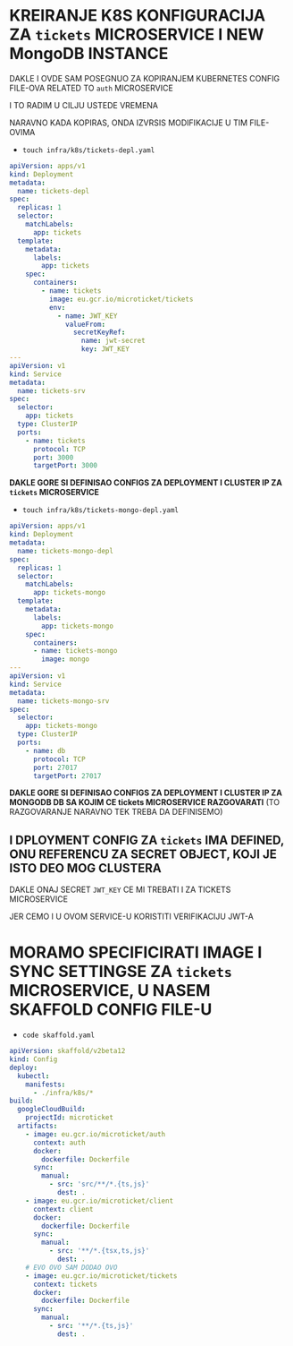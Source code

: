 # KREIRANJE K8S KONFIGURACIJA ZA `tickets` MICROSERVICE I NEW MongoDB INSTANCE

DAKLE I OVDE SAM POSEGNUO ZA KOPIRANJEM KUBERNETES CONFIG FILE-OVA RELATED TO `auth` MICROSERVICE 

I TO RADIM U CILJU USTEDE VREMENA

NARAVNO KADA KOPIRAS, ONDA IZVRSIS MODIFIKACIJE U TIM FILE-OVIMA

- `touch infra/k8s/tickets-depl.yaml`

```yaml
apiVersion: apps/v1
kind: Deployment
metadata:
  name: tickets-depl
spec:
  replicas: 1
  selector:
    matchLabels:
      app: tickets
  template:
    metadata:
      labels:
        app: tickets
    spec:
      containers:
        - name: tickets
          image: eu.gcr.io/microticket/tickets
          env:
            - name: JWT_KEY
              valueFrom:
                secretKeyRef:
                  name: jwt-secret
                  key: JWT_KEY
---
apiVersion: v1
kind: Service
metadata:
  name: tickets-srv
spec:
  selector:
    app: tickets
  type: ClusterIP
  ports:
    - name: tickets
      protocol: TCP
      port: 3000
      targetPort: 3000

```

**DAKLE GORE SI DEFINISAO CONFIGS ZA DEPLOYMENT I CLUSTER IP ZA `tickets` MICROSERVICE**

- `touch infra/k8s/tickets-mongo-depl.yaml`

```yaml
apiVersion: apps/v1
kind: Deployment
metadata:
  name: tickets-mongo-depl
spec:
  replicas: 1
  selector:
    matchLabels:
      app: tickets-mongo
  template:
    metadata:
      labels:
        app: tickets-mongo
    spec:
      containers:
      - name: tickets-mongo
        image: mongo
---
apiVersion: v1
kind: Service
metadata:
  name: tickets-mongo-srv
spec:
  selector:
    app: tickets-mongo
  type: ClusterIP
  ports:
    - name: db
      protocol: TCP
      port: 27017
      targetPort: 27017

```

**DAKLE GORE SI DEFINISAO CONFIGS ZA DEPLOYMENT I CLUSTER IP ZA MONGODB DB SA KOJIM CE tickets MICROSERVICE RAZGOVARATI** (TO RAZGOVARANJE NARAVNO TEK TREBA DA DEFINISEMO)

## I DPLOYMENT CONFIG ZA `tickets` IMA DEFINED, ONU REFERENCU ZA SECRET OBJECT, KOJI JE ISTO DEO MOG CLUSTERA

DAKLE ONAJ SECRET `JWT_KEY` CE MI TREBATI I ZA TICKETS MICROSERVICE

JER CEMO I U OVOM SERVICE-U KORISTITI VERIFIKACIJU JWT-A

# MORAMO SPECIFICIRATI IMAGE I SYNC SETTINGSE ZA `tickets` MICROSERVICE, U NASEM SKAFFOLD CONFIG FILE-U

- `code skaffold.yaml`

```yaml
apiVersion: skaffold/v2beta12
kind: Config
deploy:
  kubectl:
    manifests:
      - ./infra/k8s/*
build:
  googleCloudBuild:
    projectId: microticket
  artifacts:
    - image: eu.gcr.io/microticket/auth
      context: auth
      docker:
        dockerfile: Dockerfile
      sync:
        manual:
          - src: 'src/**/*.{ts,js}'
            dest: .
    - image: eu.gcr.io/microticket/client
      context: client
      docker:
        dockerfile: Dockerfile
      sync:
        manual:
          - src: '**/*.{tsx,ts,js}'
            dest: .
    # EVO OVO SAM DODAO OVO
    - image: eu.gcr.io/microticket/tickets
      context: tickets
      docker:
        dockerfile: Dockerfile
      sync:
        manual:
          - src: '**/*.{ts,js}'
            dest: .
```
